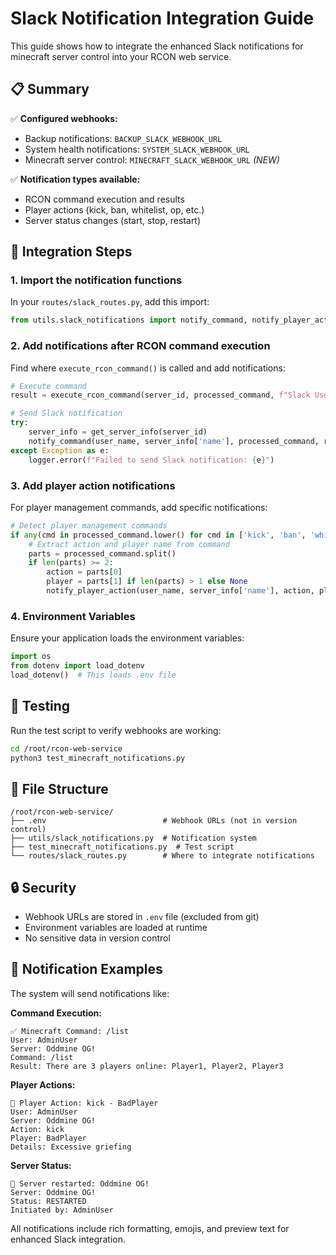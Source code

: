 # Slack Notification Integration Guide

This guide shows how to integrate the enhanced Slack notifications for minecraft server control into your RCON web service.

## 📋 Summary

✅ **Configured webhooks:**
- Backup notifications: `BACKUP_SLACK_WEBHOOK_URL`
- System health notifications: `SYSTEM_SLACK_WEBHOOK_URL`  
- Minecraft server control: `MINECRAFT_SLACK_WEBHOOK_URL` *(NEW)*

✅ **Notification types available:**
- RCON command execution and results
- Player actions (kick, ban, whitelist, op, etc.)
- Server status changes (start, stop, restart)

## 🔧 Integration Steps

### 1. Import the notification functions

In your `routes/slack_routes.py`, add this import:

```python
from utils.slack_notifications import notify_command, notify_player_action, notify_server_status
```

### 2. Add notifications after RCON command execution

Find where `execute_rcon_command()` is called and add notifications:

```python
# Execute command
result = execute_rcon_command(server_id, processed_command, f"Slack User: {user_name}")

# Send Slack notification
try:
    server_info = get_server_info(server_id)
    notify_command(user_name, server_info['name'], processed_command, result, success=True)
except Exception as e:
    logger.error(f"Failed to send Slack notification: {e}")
```

### 3. Add player action notifications

For player management commands, add specific notifications:

```python
# Detect player management commands
if any(cmd in processed_command.lower() for cmd in ['kick', 'ban', 'whitelist', 'op', 'pardon']):
    # Extract action and player name from command
    parts = processed_command.split()
    if len(parts) >= 2:
        action = parts[0]
        player = parts[1] if len(parts) > 1 else None
        notify_player_action(user_name, server_info['name'], action, player, result)
```

### 4. Environment Variables

Ensure your application loads the environment variables:

```python
import os
from dotenv import load_dotenv
load_dotenv()  # This loads .env file
```

## 🧪 Testing

Run the test script to verify webhooks are working:

```bash
cd /root/rcon-web-service
python3 test_minecraft_notifications.py
```

## 📁 File Structure

```
/root/rcon-web-service/
├── .env                          # Webhook URLs (not in version control)
├── utils/slack_notifications.py  # Notification system
├── test_minecraft_notifications.py  # Test script
└── routes/slack_routes.py        # Where to integrate notifications
```

## 🔒 Security

- Webhook URLs are stored in `.env` file (excluded from git)
- Environment variables are loaded at runtime
- No sensitive data in version control

## 📱 Notification Examples

The system will send notifications like:

**Command Execution:**
```
✅ Minecraft Command: /list
User: AdminUser
Server: Oddmine OG!
Command: /list
Result: There are 3 players online: Player1, Player2, Player3
```

**Player Actions:**
```
👢 Player Action: kick - BadPlayer
User: AdminUser  
Server: Oddmine OG!
Action: kick
Player: BadPlayer
Details: Excessive griefing
```

**Server Status:**
```
🔄 Server restarted: Oddmine OG!
Server: Oddmine OG!
Status: RESTARTED
Initiated by: AdminUser
```

All notifications include rich formatting, emojis, and preview text for enhanced Slack integration.
